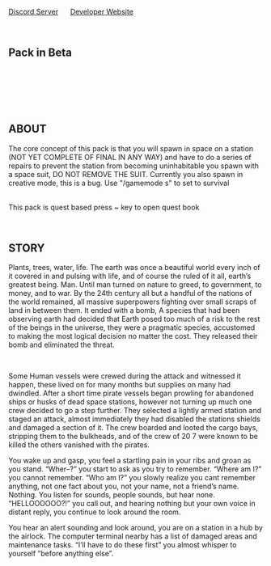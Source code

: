 <p><a href="https://discord.gg/FtMSjx4NHQ">Discord Server</a>&nbsp; &nbsp; &nbsp; <a href="https://gameplex-software.github.io/">Developer Website</a></p>
<p>&nbsp;</p>
<h2>Pack in Beta</h2>
<p>&nbsp;</p>
<p><img src="https://i.ibb.co/fSvdx9s/background.png" alt=""/>&nbsp;</p>
<p>&nbsp;</p>
<h2>ABOUT</h2>
<p>The core concept of this pack is that you will spawn in space on a station (NOT YET COMPLETE OF FINAL IN ANY WAY) and have to do a series of repairs to prevent the station from becoming uninhabitable you spawn with a space suit, DO NOT REMOVE THE SUIT. Currently you also spawn in creative mode, this is a bug. Use "/gamemode s" to set to survival<br /><br /></p>
<p>This pack is quest based press ~ key to open quest book</p>
<p>&nbsp;</p>
<h2>STORY</h2>
<p>Plants, trees, water, life. The earth was once a beautiful world every inch of it covered in and pulsing with life, and of course the ruled of it all, earth&rsquo;s greatest being. Man. Until man turned on nature to greed, to government, to money, and to war. By the 24th century all but a handful of the nations of the world remained, all massive superpowers fighting over small scraps of land in between them. It ended with a bomb, A species that had been observing earth had decided that Earth posed too much of a risk to the rest of the beings in the universe, they were a pragmatic species, accustomed to making the most logical decision no matter the cost. They released their bomb and eliminated the threat.</p>
<p>&nbsp;</p>
<p>Some Human vessels were crewed during the attack and witnessed it happen, these lived on for many months but supplies on many had dwindled. After a short time pirate vessels began prowling for abandoned ships or husks of dead space stations, however not turning up much one crew decided to go a step further. They selected a lightly armed station and staged an attack, almost immediately they had disabled the stations shields and damaged a section of it. The crew boarded and looted the cargo bays, stripping them to the bulkheads, and of the crew of 20 7 were known to be killed the others vanished with the pirates.</p>
<p>You wake up and gasp, you feel a startling pain in your ribs and groan as you stand. &ldquo;Wher&ndash;?&rdquo; you start to ask as you try to remember. &ldquo;Where am I?&rdquo; you cannot remember. &ldquo;Who am I?&rdquo; you slowly realize you cant remember anything, not one fact about you, not your name, not a friend&rsquo;s name. Nothing. You listen for sounds, people sounds, but hear none. &ldquo;HELLOOOOOO?!&rdquo; you call out, and hearing nothing but your own voice in distant reply, you continue to look around the room.</p>
<p>You hear an alert sounding and look around, you are on a station in a hub by the airlock. The computer terminal nearby has a list of damaged areas and maintenance tasks. &ldquo;I&rsquo;ll have to do these first&rdquo; you almost whisper to yourself &ldquo;before anything else&rdquo;.</p>

